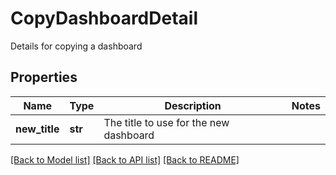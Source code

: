 # CopyDashboardDetail

Details for copying a dashboard
## Properties
Name | Type | Description | Notes
------------ | ------------- | ------------- | -------------
**new_title** | **str** | The title to use for the new dashboard | 

[[Back to Model list]](../README.md#documentation-for-models) [[Back to API list]](../README.md#documentation-for-api-endpoints) [[Back to README]](../README.md)


